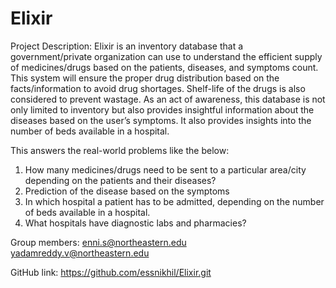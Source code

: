 # Elixir
Project Description:
Elixir is an inventory database that a government/private organization can use to understand the efficient supply of medicines/drugs based on the patients, diseases, and symptoms count. This system will ensure the proper drug distribution based on the facts/information to avoid drug shortages. Shelf-life of the drugs is also considered to prevent wastage. As an act of awareness, this database is not only limited to inventory but also provides insightful information about the diseases based on the user’s symptoms. It also provides insights into the number of beds available in a hospital.

This answers the real-world problems like the below:
1. How many medicines/drugs need to be sent to a particular area/city depending on the patients and their diseases?
2. Prediction of the disease based on the symptoms
3. In which hospital a patient has to be admitted, depending on the number of beds available in a hospital.
4. What hospitals have diagnostic labs and pharmacies?

Group members:
enni.s@northeastern.edu
yadamreddy.v@northeastern.edu

GitHub link:
https://github.com/essnikhil/Elixir.git

